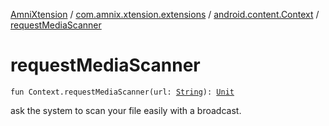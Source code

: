 [AmniXtension](../../index.md) / [com.amnix.xtension.extensions](../index.md) / [android.content.Context](index.md) / [requestMediaScanner](./request-media-scanner.md)

# requestMediaScanner

`fun Context.requestMediaScanner(url: `[`String`](https://kotlinlang.org/api/latest/jvm/stdlib/kotlin/-string/index.html)`): `[`Unit`](https://kotlinlang.org/api/latest/jvm/stdlib/kotlin/-unit/index.html)

ask the system to scan your file easily with a broadcast.

